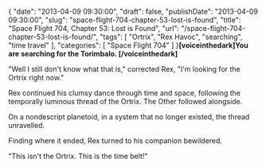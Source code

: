 {
    "date": "2013-04-09 09:30:00",
    "draft": false,
    "publishDate": "2013-04-09 09:30:00",
    "slug": "space-flight-704-chapter-53-lost-is-found",
    "title": "Space Flight 704, Chapter 53: Lost is Found",
    "url": "\/space-flight-704-chapter-53-lost-is-found\/",
    "tags": [
        "Ortrix",
        "Rex Havoc",
        "searching",
        "time travel"
    ],
    "categories": [
        "Space Flight 704"
    ]
}**\[voiceinthedark\]You are searching for the Torimbalo.
\[/voiceinthedark\]**

"Well I still don't know what that is," corrected Rex, "I'm looking for
the Ortrix right now."

Rex continued his clumsy dance through time and space, following the
temporally luminous thread of the Ortrix. The Other followed alongside.

On a nondescript planetoid, in a system that no longer existed, the
thread unravelled.

Finding where it ended, Rex turned to his companion bewildered.

"This isn't the Ortrix. This is the time belt!"